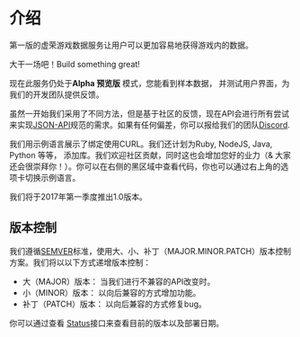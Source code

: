 # 介绍

第一版的虚荣游戏数据服务让用户可以更加容易地获得游戏内的数据。

大干一场吧！Build something great!

现在此服务仍处于**Alpha 预览版** 模式，您能看到样本数据，
并测试用户界面，为我们的开发团队提供反馈。 

虽然一开始我们采用了不同方法，但是基于社区的反馈，现在API会进行所有尝试来实现[JSON-API](http://jsonapi.org/)规范的需求。如果有任何偏差，你可以报给我们的团队[Discord](https://discord.me/vaingloryapi).

我们用示例语言展示了绑定使用CURL。我们还计划为Ruby, NodeJS, Java, Python 等等， 添加库。我们欢迎社区贡献，同时这也会增加您好的业力（& 大家还会很崇拜你！）。你可以在右侧的黑区域中查看代码，你也可以通过右上角的选项卡切换示例语言。

我们将于2017年第一季度推出1.0版本。

## 版本控制

我们遵循[SEMVER](http://semver.org/)标准，使用大、小、补丁（MAJOR.MINOR.PATCH）版本控制方案。我们将以以下方式递增版本控制：

  * 大（MAJOR）版本： 当我们进行不兼容的API改变时。
  * 小（MINOR）版本： 以向后兼容的方式增加功能。
  * 补丁（PATCH）版本： 以向后兼容的方式修复bug。

你可以通过查看 [Status](https://api.dc01.gamelockerapp.com/status)接口来查看目前的版本以及部署日期。
